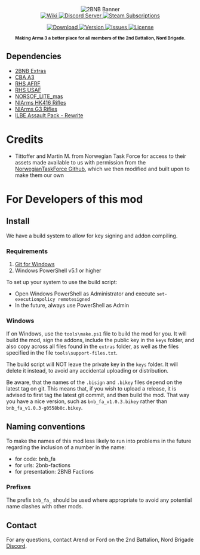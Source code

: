 <p align="center">
	<img src="https://github.com/2bnb/2bnb-factions/blob/master/2BNB_Factions_Github.png" alt="2BNB Banner" />
	<br />
	<a href="https://github.com/2bnb/2bnb-extras/wiki">
		<img src="https://img.shields.io/badge/2BNB%20Mods-Wiki-orange.svg?style=for-the-badge&logo=github" alt="Wiki" />
	</a>
	<a href="https://discord.gg/DRaWNyf">
		<img src="https://img.shields.io/discord/532683310409842728.svg?label=Discord&logo=Discord&colorB=7289da&style=for-the-badge" alt="Discord Server">
	</a>
	<a href="https://steamcommunity.com/sharedfiles/filedetails/?id=2265703421">
		<img src="https://img.shields.io/endpoint.svg?url=https%3A%2F%2Fshieldsio-steam-workshop.jross.me%2F2265703421%2Fsubscriptions-text&style=for-the-badge" alt="Steam Subscriptions">
	</a>
</p>
<p align="center">
	<a href="https://steamcommunity.com/sharedfiles/filedetails/?id=2265703421">
		<img src="https://img.shields.io/steam/size/2265703421?label=Download&logo=steam" alt="Download" />
	</a>
	<a href="https://github.com/2bnb/2bnb-factions/releases">
		<img src="https://img.shields.io/github/release/2bnb/2bnb-factions.svg?label=Version" alt="Version" />
	</a>
	<a href="https://github.com/2bnb/2bnb-factions/issues">
		<img src="http://img.shields.io/github/issues-raw/2bnb/2bnb-factions.svg?label=Issues&style=flat" alt="Issues" />
	</a>
	<a href="https://github.com/2bnb/2bnb-factions/blob/master/LICENCE">
		<img src="https://img.shields.io/github/license/2bnb/2bnb-factions.svg?style=flat&label=Licence" alt="License">
	</a>
</p>
<p align="center"><sup><strong>Making Arma 3 a better place for all members of the 2nd Battalion, Nord Brigade.</strong></sup></p>

## Dependencies
- [2BNB Extras](https://steamcommunity.com/sharedfiles/filedetails/?id=1747089493)
- [CBA A3](https://steamcommunity.com/sharedfiles/filedetails/?id=450814997)
- [RHS AFRF](https://steamcommunity.com/sharedfiles/filedetails/?id=843425103)
- [RHS USAF](https://steamcommunity.com/sharedfiles/filedetails/?id=843577117)
- [NORSOF_LITE_mas](https://steamcommunity.com/sharedfiles/filedetails/?id=1654680843)
- [NIArms HK416 Rifles](https://steamcommunity.com/sharedfiles/filedetails/?id=1519157834)
- [NIArms G3 Rifles](https://steamcommunity.com/sharedfiles/filedetails/?id=667375637)
- [ILBE Assault Pack - Rewrite](https://steamcommunity.com/sharedfiles/filedetails/?id=1875281645)

# Credits
- Tittoffer and Martin M. from Norwegian Task Force for access to their assets made available to us with permission from the [NorwegianTaskForce Github](https://github.com/Tittoffer/NorwegianTaskForce/), which we then modified and built upon to make them our own


# For Developers of this mod
## Install
We have a build system to allow for key signing and addon compiling.

### Requirements
1. [Git for Windows](https://git-scm.com/download/win)
1. Windows PowerShell v5.1 or higher

To set up your system to use the build script:
- Open Windows PowerShell as Administrator and execute `set-executionpolicy remotesigned`
- In the future, always use PowerShell as Admin

### Windows
If on Windows, use the `tools\make.ps1` file to build the mod for you. It will build the mod, sign the addons, include the public key in the `keys` folder, and also copy across all files found in the `extras` folder, as well as the files specified in the file `tools\support-files.txt`.

The build script will NOT leave the private key in the `keys` folder. It will delete it instead, to avoid any accidental uploading or distribution.

Be aware, that the names of the `.bisign` and `.bikey` files depend on the latest tag on git. This means that, if you wish to upload a release, it is advised to first tag the latest git commit, and then build the mod. That way you have a nice version, such as `bnb_fa_v1.0.3.bikey` rather than `bnb_fa_v1.0.3-g0558b0c.bikey`.

## Naming conventions
To make the names of this mod less likely to run into problems in the future regarding the inclusion of a number in the name:
- for code: bnb_fa
- for urls: 2bnb-factions
- for presentation: 2BNB Factions

### Prefixes
The prefix `bnb_fa_` should be used where appropriate to avoid any potential name clashes with other mods.

## Contact
For any questions, contact Arend or Ford on the 2nd Battalion, Nord Brigade [Discord](https://discord.gg/rUUsCShkzJ).
